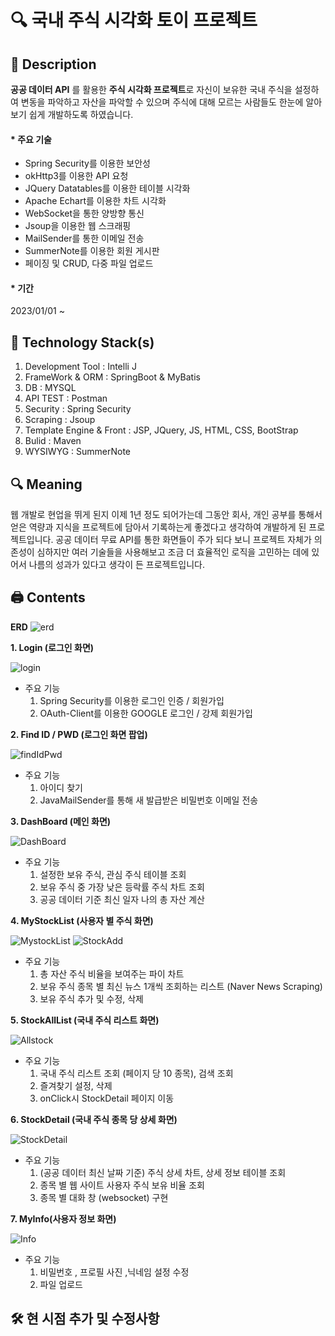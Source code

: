 # 🔍 국내 주식 시각화 토이 프로젝트 

## 📌 Description

**공공 데이터 API** 를 활용한 **주식 시각화 프로젝트**로 자신이 보유한 국내 주식을 설정하여 변동을 파악하고 자산을 파악할 수 있으며 주식에 대해 모르는 사람들도 한눈에 알아보기 쉽게 개발하도록 하였습니다.

#### * 주요 기술
 - Spring Security를 이용한 보안성
 -  okHttp3를 이용한 API 요청
 -  JQuery Datatables를 이용한 테이블 시각화
 - Apache Echart를 이용한 차트 시각화
- WebSocket을 통한 양방향 통신
- Jsoup을 이용한 웹 스크래핑
- MailSender를 통한 이메일 전송
- SummerNote를 이용한 회원 게시판
-  페이징 및 CRUD, 다중 파일 업로드  

#### * 기간
2023/01/01 ~ 

##  🔨  Technology Stack(s)

 1. Development Tool : Intelli J
 2. FrameWork & ORM : SpringBoot & MyBatis
 3. DB : MYSQL
 4.  API TEST : Postman
 5. Security : Spring Security
 6.  Scraping : Jsoup
 7. Template Engine & Front : JSP, JQuery, JS, HTML, CSS, BootStrap
 8.  Bulid : Maven 
 9.  WYSIWYG : SummerNote

## 🔍  Meaning

웹 개발로 현업을 뛰게 된지 이제 1년 정도 되어가는데 그동안 회사, 개인 공부를 통해서 얻은 역량과 지식을 프로젝트에 담아서 기록하는게 좋겠다고 생각하여 개발하게 된 프로젝트입니다.
공공 데이터 무료 API를 통한 화면들이 주가 되다 보니 프로젝트 자체가 의존성이 심하지만 여러 기술들을 사용해보고 조금 더 효율적인 로직을 고민하는 데에 있어서 나름의 성과가 있다고 생각이 든 프로젝트입니다.
 

## 🖨 Contents

**ERD**
![erd](https://user-images.githubusercontent.com/85484391/221765245-5c353afe-ca6b-4d7b-bde5-3e6252e81a87.JPG)

**1. Login (로그인 화면)**

![login](https://user-images.githubusercontent.com/85484391/221765254-ca25e92f-0a5a-4b82-96c0-0a5c6d267db5.JPG)
* 주요 기능
	1. Spring Security를 이용한 로그인 인증 / 회원가입
	2. OAuth-Client를 이용한 GOOGLE 로그인 / 강제 회원가입

**2. Find ID / PWD (로그인 화면 팝업)**

![findIdPwd](https://user-images.githubusercontent.com/85484391/221765266-d0fc450b-c6b9-4698-a236-e3555614795f.JPG)
* 주요 기능
	1. 아이디 찾기
	2. JavaMailSender를 통해 새 발급받은 비밀번호 이메일 전송


**3. DashBoard (메인 화면)**

![DashBoard](https://user-images.githubusercontent.com/85484391/214487770-c2141877-54fc-4785-a99c-97464da1624c.JPG)
* 주요 기능
	1. 설정한 보유 주식, 관심 주식 테이블 조회
	2.  보유 주식 중 가장 낮은 등락률 주식 차트 조회
	3.  공공 데이터 기준 최신 일자 나의 총 자산 계산

**4. MyStockList (사용자 별 주식 화면)**	

![MystockList](https://user-images.githubusercontent.com/85484391/214487787-7247ea19-a67f-43f6-9311-f20c0e8658bd.JPG)
![StockAdd](https://user-images.githubusercontent.com/85484391/214487788-68ef7af8-2780-4396-a6dd-df8fe0f2e881.JPG)

* 주요 기능
	1.  총 자산 주식 비율을 보여주는 파이 차트
	2.  보유 주식 종목 별 최신 뉴스 1개씩 조회하는 리스트 (Naver News Scraping)
	3.  보유 주식 추가 및 수정, 삭제

**5. StockAllList (국내 주식 리스트 화면)** 

![Allstock](https://user-images.githubusercontent.com/85484391/214487773-fca760c5-2758-419d-9d62-966631aec79f.JPG)

* 주요 기능
	1.  국내 주식 리스트 조회 (페이지 당 10 종목), 검색 조회
	2.  즐겨찾기 설정, 삭제
	3.  onClick시 StockDetail 페이지 이동

**6. StockDetail (국내 주식 종목 당 상세 화면)**

![StockDetail](https://user-images.githubusercontent.com/85484391/214487782-0e191800-ed2b-4754-b3c2-89b581097908.JPG)

* 주요 기능
	1.  (공공 데이터 최신 날짜 기준) 주식 상세 차트,  상세 정보 테이블 조회
	2.  종목 별 웹 사이트 사용자 주식 보유 비율 조회
	3.  종목 별 대화 창 (websocket) 구현 

**7. MyInfo(사용자 정보 화면)**

![Info](https://user-images.githubusercontent.com/85484391/214487776-85738fa9-69df-4246-924a-38287ac00852.JPG)

* 주요 기능
	1. 비밀번호 , 프로필 사진 ,닉네임  설정 수정
	2.  파일 업로드

## 🛠 현 시점 추가 및 수정사항

